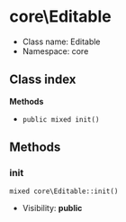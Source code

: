 # core\Editable






* Class name: Editable
* Namespace: core




## Class index


**Methods**
* `public mixed init()`









Methods
-------


### init

```
mixed core\Editable::init()
```





* Visibility: **public**


